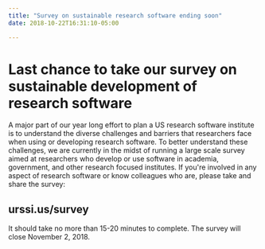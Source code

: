 ```yaml
---
title: "Survey on sustainable research software ending soon"
date: 2018-10-22T16:31:10-05:00

---
```


# Last chance to take our survey on sustainable development of research software 

A major part of our year long effort to plan a US research software institute is to understand the diverse challenges and barriers that researchers face when using or developing research software.  To better understand these challenges, we are currently in the midst of running a large scale survey aimed at researchers who develop or use software in academia, government, and other research focused institutes. If you're involved in any aspect of research software or know colleagues who are, please take and share the survey: 

<h2>urssi.us/survey</h2>

It should take no more than 15-20 minutes to complete. The survey will close November 2, 2018.



